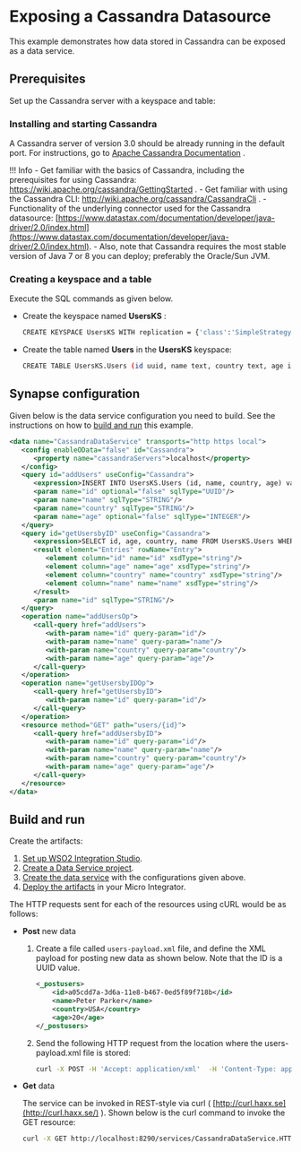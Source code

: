 # Exposing a Cassandra Datasource

This example demonstrates how data stored in Cassandra can be exposed as a data service.

## Prerequisites

Set up the Cassandra server with a keyspace and table:

### Installing and starting Cassandra

A Cassandra server of version 3.0 should be already running in the
default port. For instructions, go to [Apache Cassandra
Documentation](http://cassandra.apache.org/download/) .

!!! Info
	-   Get familiar with the basics of Cassandra, including the
	    prerequisites for using Cassandra:
	    <https://wiki.apache.org/cassandra/GettingStarted> .
	-   Get familiar with using the Cassandra CLI: <http://wiki.apache.org/cassandra/CassandraCli> .
	-   Functionality of the underlying connector used for the Cassandra
	    datasource:
	    [https://www.datastax.com/documentation/developer/java-driver/2.0/index.html](https://www.datastax.com/documentation/developer/java-driver/2.0/index.html).
	-   Also, note that Cassandra requires the most stable version of Java 7
	    or 8 you can deploy; preferably the Oracle/Sun JVM.

### Creating a keyspace and a table

Execute the SQL commands as given below.

-   Create the keyspace named **UsersKS** :

    ```bash
    CREATE KEYSPACE UsersKS WITH replication = {'class':'SimpleStrategy', 'replication_factor':3};
    ```

-   Create the table named **Users** in the **UsersKS** keyspace:

    ```bash
    CREATE TABLE UsersKS.Users (id uuid, name text, country text, age int, PRIMARY KEY (id));
    ```

## Synapse configuration
Given below is the data service configuration you need to build. See the instructions on how to [build and run](#build-and-run) this example.

```xml
<data name="CassandraDataService" transports="http https local">
   <config enableOData="false" id="Cassandra">
      <property name="cassandraServers">localhost</property>
   </config>
   <query id="addUsers" useConfig="Cassandra">
      <expression>INSERT INTO UsersKS.Users (id, name, country, age) values (:id, :name, :country, :age)</expression>
      <param name="id" optional="false" sqlType="UUID"/>
      <param name="name" sqlType="STRING"/>
      <param name="country" sqlType="STRING"/>
      <param name="age" optional="false" sqlType="INTEGER"/>
   </query>
   <query id="getUsersbyID" useConfig="Cassandra">
      <expression>SELECT id, age, country, name FROM UsersKS.Users WHERE id = :id</expression>
      <result element="Entries" rowName="Entry">
         <element column="id" name="id" xsdType="string"/>
         <element column="age" name="age" xsdType="string"/>
         <element column="country" name="country" xsdType="string"/>
         <element column="name" name="name" xsdType="string"/>
      </result>
      <param name="id" sqlType="STRING"/>
   </query>
   <operation name="addUsersOp">
      <call-query href="addUsers">
         <with-param name="id" query-param="id"/>
         <with-param name="name" query-param="name"/>
         <with-param name="country" query-param="country"/>
         <with-param name="age" query-param="age"/>
      </call-query>
   </operation>
   <operation name="getUsersbyIDOp">
      <call-query href="getUsersbyID">
         <with-param name="id" query-param="id"/>
      </call-query>
   </operation>
   <resource method="GET" path="users/{id}">
      <call-query href="addUsersbyID">
         <with-param name="id" query-param="id"/>
         <with-param name="name" query-param="name"/>
         <with-param name="country" query-param="country"/>
         <with-param name="age" query-param="age"/>
      </call-query>
   </resource>
</data>
```

## Build and run

Create the artifacts:

1. [Set up WSO2 Integration Studio](../../../../develop/installing-WSO2-Integration-Studio).
2. [Create a Data Service project](../../../../develop/creating-projects/#data-services-project).
4. [Create the data service](../../../../develop/creating-artifacts/data-services/creating-data-services) with the configurations given above.
5. [Deploy the artifacts](../../../../develop/deploy-and-run) in your Micro Integrator. 

The HTTP requests sent for each of the resources using cURL would be as
follows:

-	**Post** new data

	1.  Create a file called `users-payload.xml` file, and define the XML
	    payload for posting new data as shown below. Note that the ID is a
	    UUID value.

	    ```xml
	    <_postusers>
	        <id>a05cdd7a-3d6a-11e8-b467-0ed5f89f718b</id>
	        <name>Peter Parker</name>
	        <country>USA</country>
	        <age>20</age>
	    </_postusers>
	    ```

	2.  Send the following HTTP request from the location where the
	    users-payload.xml file is stored:

	    ```bash
	    curl -X POST -H 'Accept: application/xml'  -H 'Content-Type: application/xml' --data "@users-payload.xml" http://localhost:8290/services/CassandraDataService/users
	    ```

-	**Get** data

	The service can be invoked in REST-style via curl (
	[http://curl.haxx.se](http://curl.haxx.se/) ). Shown below is the curl
	command to invoke the GET resource:

	```bash
	curl -X GET http://localhost:8290/services/CassandraDataService.HTTPEndpoint/users/a05cdd7a-3d6a-11e8-b467-0ed5f89f718b
	```